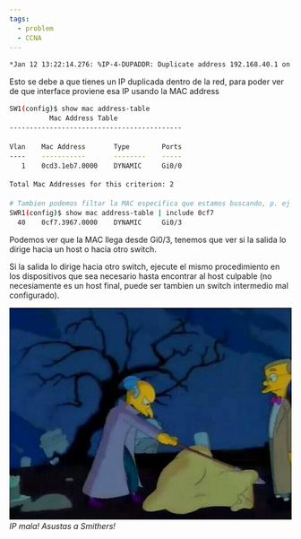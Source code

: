 ```yaml
---
tags:
  - problem
  - CCNA
---
```


``` bash
*Jan 12 13:22:14.276: %IP-4-DUPADDR: Duplicate address 192.168.40.1 on Vlan40, sourced by 0cf7.3  
```

Esto se debe a que tienes un IP duplicada dentro de la red, para poder ver de que interface proviene esa IP usando la MAC address 
``` bash
SW1(config)$ show mac address-table
          Mac Address Table
-------------------------------------------

Vlan    Mac Address       Type        Ports
----    -----------       --------    -----
   1    0cd3.1eb7.0000    DYNAMIC     Gi0/0

Total Mac Addresses for this criterion: 2

# Tambien podemos filtar la MAC especifica que estamos buscando, p. ej
SWR1(config)$ show mac address-table | include 0cf7
  40    0cf7.3967.0000    DYNAMIC     Gi0/3

```


Podemos ver que la MAC llega desde Gi0/3, tenemos que ver si la salida lo dirige hacia un host o hacia otro switch.

Si la salida lo dirige hacia otro switch, ejecute el mismo procedimiento en los dispositivos que sea necesario hasta encontrar al host culpable (no necesiamente es un host final, puede ser tambien un switch intermedio mal configurado).

![](_anexos_/EIFbb0nX4AALhvA%201.jpg)
_IP mala! Asustas a Smithers!_